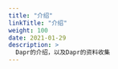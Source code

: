 ```yaml
---
title: "介绍"
linkTitle: "介绍"
weight: 100
date: 2021-01-29
description: >
  Dapr的介绍，以及Dapr的资料收集
---
```




